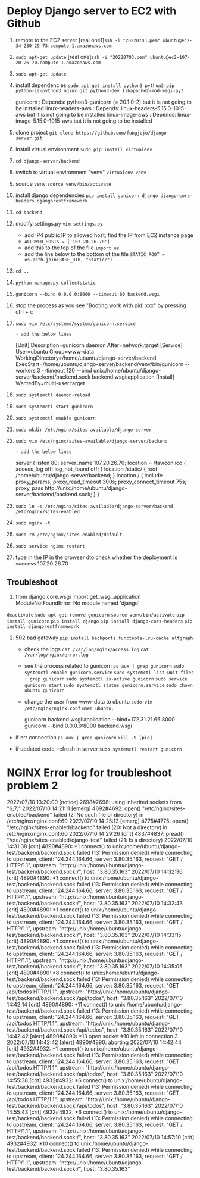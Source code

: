 # Deploy Django server to EC2 with Github

1.  remote to the EC2 server
    [real one1]`ssh -i "20220703.pem" ubuntu@ec2-34-230-29-73.compute-1.amazonaws.com`
2.  `sudo apt-get update`
    [real one]`ssh -i "20220703.pem" ubuntu@ec2-107-20-26-70.compute-1.amazonaws.com`
3.  `sudo apt-get update`
4.  install dependencies
    `sudo apt-get install python3 python3-pip python-is-python3 nginx git python3-dev libapache2-mod-wsgi-py3`

    gunicorn : Depends: python3-gunicorn (= 20.1.0-2) but it is not going to be installed
    linux-headers-aws : Depends: linux-headers-5.15.0-1015-aws but it is not going to be installed
    linux-image-aws : Depends: linux-image-5.15.0-1015-aws but it is not going to be installed

5.  clone project
    `git clone https://github.com/fungjojo/django-server.git`
6.  install virtual environment
    `sudo pip install virtualenv`
7.  `cd django-server/backend`
8.  switch to virtual environment "venv"
    `virtualenv venv`
9.  source venv
    `source venv/bin/activate`
10. install django dependencies
    `pip install gunicorn django django-cors-headers djangorestframework`
11. `cd backend`
12. modify settings.py
    `vim settings.py`

    - add IP4 public IP to allowed host, find the IP from EC2 instance page
    - `ALLOWED_HOSTS = ['107.20.26.70']`
    - add this to the top of the file `import os`
    - add the line below to the bottom of the file
      `STATIC_ROOT = os.path.join(BASE_DIR, "static/")`

13. `cd ..`
14. `python manage.py collectstatic`
15. `gunicorn --bind 0.0.0.0:8000 --timeout 60 backend.wsgi`
16. stop the process as you see "Booting work with pid: xxx" by pressing ctrl + c
17. `sudo vim /etc/systemd/system/gunicorn.service`

        - add the below lines

    <!-- /home/ubuntu/django-server/backend/venv/lib/python3.10/site-packages/gunicorn/app/wsgiapp.py -->

    [Unit]
    Description=gunicorn daemon
    After=network.target
    [Service]
    User=ubuntu
    Group=www-data
    WorkingDirectory=/home/ubuntu/django-server/backend
    ExecStart=/home/ubuntu/django-server/backend/venv/bin/gunicorn --workers 3 --timeout 120 --bind unix:/home/ubuntu/django-server/backend/backend.sock backend.wsgi:application
    [Install]
    WantedBy=multi-user.target

18. `sudo systemctl daemon-reload`
19. `sudo systemctl start gunicorn`
20. `sudo systemctl enable gunicorn`
21. `sudo mkdir /etc/nginx/sites-available/django-server`
22. `sudo vim /etc/nginx/sites-available/django-server/backend`

        - add the below lines

    server {
    listen 80;
    server_name 107.20.26.70;
    location = /favicon.ico { access_log off; log_not_found off; }
    location /static/ {
    root /home/ubuntu/django-server/backend;
    }
    location / {
    include proxy_params;
    proxy_read_timeout 300s;
    proxy_connect_timeout 75s;
    proxy_pass http://unix:/home/ubuntu/django-server/backend/backend.sock;
    }
    }

23. `sudo ln -s /etc/nginx/sites-available/django-server/backend /etc/nginx/sites-enabled`
24. `sudo nginx -t`
25. `sudo rm /etc/nginx/sites-enabled/default`
26. `sudo service nginx restart`
27. type in the IP in the browser dto check whether the deployment is success
    107.20.26.70

## Troubleshoot

1. from django.core.wsgi import get_wsgi_application
   ModuleNotFoundError: No module named 'django'

`deactivate`
`sudo apt-get remove gunicorn`
`source venv/bin/activate`
`pip install gunicorn`
`pip install django`
`pip install django-cors-headers`
`pip install djangorestframework`

2. 502 bad gateway
   `pip install backports.functools-lru-cache altgraph`

   - check the logs
     `cat /var/log/nginx/access.log`
     `cat /var/log/nginx/error.log`
   - see the process related to gunicorn
     `ps aux | grep gunicorn`
     `sudo systemctl enable gunicorn.service`
     `sudo systemctl list-unit-files | grep gunicorn`
     `sudo systemctl is-active gunicorn`
     `sudo service gunicorn start`
     `sudo systemctl status gunicorn.service`
     `sudo chown ubuntu gunicorn`
   - change the user from www-data to ubuntu
     `sudo vim /etc/nginx/nginx.conf`
     `user ubuntu;`

     gunicorn backend.wsgi:application --bind=172.31.21.65:8000
     gunicorn --bind 0.0.0.0:8000 backend.wsgi

- if err connection
  `ps aux | grep gunicorn`
  `kill -9 [pid]`

- if updated code, refresh in server
  `sudo systemctl restart gunicorn`

# NGINX Error log for troubleshoot problem 2

2022/07/10 13:20:00 [notice] 2698#2698: using inherited sockets from "6;7;"
2022/07/10 14:21:11 [emerg] 4692#4692: open() "/etc/nginx/sites-enabled/backend" failed (2: No such file or directory) in /etc/nginx/nginx.conf:60
2022/07/10 14:25:13 [emerg] 4775#4775: open() "/etc/nginx/sites-enabled/backend" failed (20: Not a directory) in /etc/nginx/nginx.conf:60
2022/07/10 14:29:26 [crit] 4837#4837: pread() "/etc/nginx/sites-enabled/django-test" failed (21: Is a directory)
2022/07/10 14:31:38 [crit] 4890#4890: *1 connect() to unix:/home/ubuntu/django-test/backend/backend.sock failed (13: Permission denied) while connecting to upstream, client: 124.244.164.66, server: 3.80.35.163, request: "GET / HTTP/1.1", upstream: "http://unix:/home/ubuntu/django-test/backend/backend.sock:/", host: "3.80.35.163"
2022/07/10 14:32:36 [crit] 4890#4890: *1 connect() to unix:/home/ubuntu/django-test/backend/backend.sock failed (13: Permission denied) while connecting to upstream, client: 124.244.164.66, server: 3.80.35.163, request: "GET / HTTP/1.1", upstream: "http://unix:/home/ubuntu/django-test/backend/backend.sock:/", host: "3.80.35.163"
2022/07/10 14:32:43 [crit] 4890#4890: *1 connect() to unix:/home/ubuntu/django-test/backend/backend.sock failed (13: Permission denied) while connecting to upstream, client: 124.244.164.66, server: 3.80.35.163, request: "GET / HTTP/1.1", upstream: "http://unix:/home/ubuntu/django-test/backend/backend.sock:/", host: "3.80.35.163"
2022/07/10 14:33:15 [crit] 4890#4890: *1 connect() to unix:/home/ubuntu/django-test/backend/backend.sock failed (13: Permission denied) while connecting to upstream, client: 124.244.164.66, server: 3.80.35.163, request: "GET / HTTP/1.1", upstream: "http://unix:/home/ubuntu/django-test/backend/backend.sock:/", host: "3.80.35.163"
2022/07/10 14:35:05 [crit] 4890#4890: *8 connect() to unix:/home/ubuntu/django-test/backend/backend.sock failed (13: Permission denied) while connecting to upstream, client: 124.244.164.66, server: 3.80.35.163, request: "GET /api/todos HTTP/1.1", upstream: "http://unix:/home/ubuntu/django-test/backend/backend.sock:/api/todos", host: "3.80.35.163"
2022/07/10 14:42:14 [crit] 4890#4890: *11 connect() to unix:/home/ubuntu/django-test/backend/backend.sock failed (13: Permission denied) while connecting to upstream, client: 124.244.164.66, server: 3.80.35.163, request: "GET /api/todos HTTP/1.1", upstream: "http://unix:/home/ubuntu/django-test/backend/backend.sock:/api/todos", host: "3.80.35.163"
2022/07/10 14:42:42 [alert] 4890#4890: *13 open socket #10 left in connection 3
2022/07/10 14:42:42 [alert] 4890#4890: aborting
2022/07/10 14:42:44 [crit] 4932#4932: *1 connect() to unix:/home/ubuntu/django-test/backend/backend.sock failed (13: Permission denied) while connecting to upstream, client: 124.244.164.66, server: 3.80.35.163, request: "GET /api/todos HTTP/1.1", upstream: "http://unix:/home/ubuntu/django-test/backend/backend.sock:/api/todos", host: "3.80.35.163"
2022/07/10 14:55:38 [crit] 4932#4932: *6 connect() to unix:/home/ubuntu/django-test/backend/backend.sock failed (13: Permission denied) while connecting to upstream, client: 124.244.164.66, server: 3.80.35.163, request: "GET /api/todos HTTP/1.1", upstream: "http://unix:/home/ubuntu/django-test/backend/backend.sock:/api/todos", host: "3.80.35.163"
2022/07/10 14:55:43 [crit] 4932#4932: *6 connect() to unix:/home/ubuntu/django-test/backend/backend.sock failed (13: Permission denied) while connecting to upstream, client: 124.244.164.66, server: 3.80.35.163, request: "GET / HTTP/1.1", upstream: "http://unix:/home/ubuntu/django-test/backend/backend.sock:/", host: "3.80.35.163"
2022/07/10 14:57:10 [crit] 4932#4932: \*10 connect() to unix:/home/ubuntu/django-test/backend/backend.sock failed (13: Permission denied) while connecting to upstream, client: 124.244.164.66, server: 3.80.35.163, request: "GET / HTTP/1.1", upstream: "http://unix:/home/ubuntu/django-test/backend/backend.sock:/", host: "3.80.35.163"

